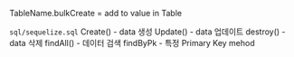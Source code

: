 TableName.bulkCreate = add to value in Table


``` sql/sequelize.sql ```
Create() - data 생성
Update() - data 업데이트
destroy() - data 삭제
findAll() - 데이터 검색
findByPk - 특정 Primary Key mehod

